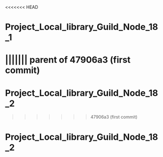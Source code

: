 <<<<<<< HEAD
# Project_Local_library_Guild_Node_18_1
||||||| parent of 47906a3 (first commit)
=======
# Project_Local_library_Guild_Node_18_2
>>>>>>> 47906a3 (first commit)
# Project_Local_library_Guild_Node_18_2
